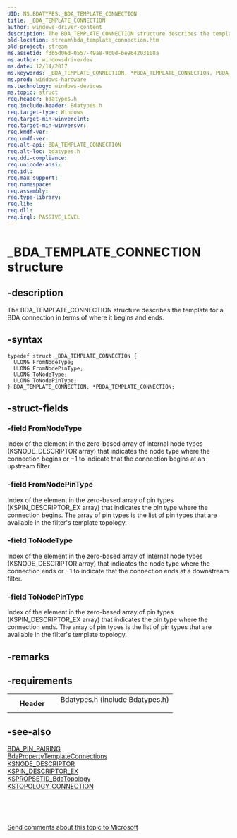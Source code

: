 ```yaml
---
UID: NS.BDATYPES._BDA_TEMPLATE_CONNECTION
title: _BDA_TEMPLATE_CONNECTION
author: windows-driver-content
description: The BDA_TEMPLATE_CONNECTION structure describes the template for a BDA connection in terms of where it begins and ends.
old-location: stream\bda_template_connection.htm
old-project: stream
ms.assetid: f3b5d06d-0557-49a8-9c0d-be964203108a
ms.author: windowsdriverdev
ms.date: 12/14/2017
ms.keywords: _BDA_TEMPLATE_CONNECTION, *PBDA_TEMPLATE_CONNECTION, PBDA_TEMPLATE_CONNECTION, BDA_TEMPLATE_CONNECTION
ms.prod: windows-hardware
ms.technology: windows-devices
ms.topic: struct
req.header: bdatypes.h
req.include-header: Bdatypes.h
req.target-type: Windows
req.target-min-winverclnt: 
req.target-min-winversvr: 
req.kmdf-ver: 
req.umdf-ver: 
req.alt-api: BDA_TEMPLATE_CONNECTION
req.alt-loc: bdatypes.h
req.ddi-compliance: 
req.unicode-ansi: 
req.idl: 
req.max-support: 
req.namespace: 
req.assembly: 
req.type-library: 
req.lib: 
req.dll: 
req.irql: PASSIVE_LEVEL
---
```


# _BDA_TEMPLATE_CONNECTION structure



## -description
The BDA_TEMPLATE_CONNECTION structure describes the template for a BDA connection in terms of where it begins and ends. 



## -syntax

````
typedef struct _BDA_TEMPLATE_CONNECTION {
  ULONG FromNodeType;
  ULONG FromNodePinType;
  ULONG ToNodeType;
  ULONG ToNodePinType;
} BDA_TEMPLATE_CONNECTION, *PBDA_TEMPLATE_CONNECTION;
````


## -struct-fields

### -field FromNodeType

Index of the element in the zero-based array of internal node types (KSNODE_DESCRIPTOR array) that indicates the node type where the connection begins or −1 to indicate that the connection begins at an upstream filter. 


### -field FromNodePinType

Index of the element in the zero-based array of pin types (KSPIN_DESCRIPTOR_EX array) that indicates the pin type where the connection begins. The array of pin types is the list of pin types that are available in the filter's template topology. 


### -field ToNodeType

Index of the element in the zero-based array of internal node types (KSNODE_DESCRIPTOR array) that indicates the node type where the connection ends or −1 to indicate that the connection ends at a downstream filter. 


### -field ToNodePinType

Index of the element in the zero-based array of pin types (KSPIN_DESCRIPTOR_EX array) that indicates the pin type where the connection ends. The array of pin types is the list of pin types that are available in the filter's template topology. 


## -remarks


## -requirements
<table>
<tr>
<th width="30%">
Header

</th>
<td width="70%">
<dl>
<dt>Bdatypes.h (include Bdatypes.h)</dt>
</dl>
</td>
</tr>
</table>

## -see-also
<dl>
<dt>
<a href="stream.bda_pin_pairing">BDA_PIN_PAIRING</a>
</dt>
<dt>
<a href="stream.bdapropertytemplateconnections">BdaPropertyTemplateConnections</a>
</dt>
<dt>
<a href="stream.ksnode_descriptor">KSNODE_DESCRIPTOR</a>
</dt>
<dt>
<a href="stream.kspin_descriptor_ex">KSPIN_DESCRIPTOR_EX</a>
</dt>
<dt>
<a href="https://msdn.microsoft.com/library/windows/hardware/ff566561">KSPROPSETID_BdaTopology</a>
</dt>
<dt>
<a href="..\ks\ns-ks-kstopology_connection.md">KSTOPOLOGY_CONNECTION</a>
</dt>
</dl>
 

 

<a href="mailto:wsddocfb@microsoft.com?subject=Documentation%20feedback [stream\stream]:%20BDA_TEMPLATE_CONNECTION structure%20 RELEASE:%20(12/14/2017)&amp;body=%0A%0APRIVACY STATEMENT%0A%0AWe use your feedback to improve the documentation. We don't use your email address for any other purpose, and we'll remove your email address from our system after the issue that you're reporting is fixed. While we're working to fix this issue, we might send you an email message to ask for more info. Later, we might also send you an email message to let you know that we've addressed your feedback.%0A%0AFor more info about Microsoft's privacy policy, see http://privacy.microsoft.com/en-us/default.aspx." title="Send comments about this topic to Microsoft">Send comments about this topic to Microsoft</a>

